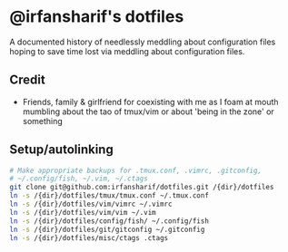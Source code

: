 # @irfansharif's dotfiles

A documented history of needlessly meddling about configuration files
hoping to save time lost via meddling about configuration files.

## Credit
- Friends, family & girlfriend for coexisting with me as I foam at mouth
  mumbling about the tao of tmux/vim or about 'being in the zone' or something

## Setup/autolinking
```sh
# Make appropriate backups for .tmux.conf, .vimrc, .gitconfig,
# ~/.config/fish, ~/.vim, ~/.ctags
git clone git@github.com:irfansharif/dotfiles.git /{dir}/dotfiles
ln -s /{dir}/dotfiles/tmux/tmux.conf ~/.tmux.conf
ln -s /{dir}/dotfiles/vim/vimrc ~/.vimrc
ln -s /{dir}/dotfiles/vim/vim ~/.vim
ln -s /{dir}/dotfiles/config/fish/ ~/.config/fish
ln -s /{dir}/dotfiles/git/gitconfig ~/.gitconfig
ln -s /{dir}/dotfiles/misc/ctags .ctags
```
